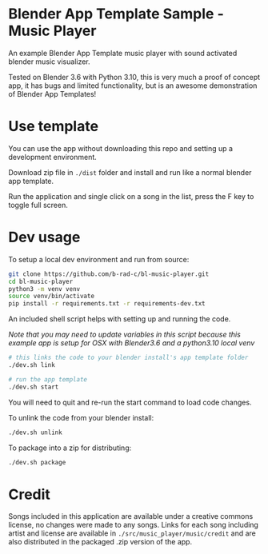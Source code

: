 # Blender App Template Sample - Music Player

An example Blender App Template music player with sound activated blender music visualizer.

Tested on Blender 3.6 with Python 3.10, this is very much a proof of concept app, it has bugs and limited functionality, but is an awesome demonstration of Blender App Templates!

# Use template 
You can use the app without downloading this repo and setting up a development environment.

Download zip file in `./dist` folder and install and run like a normal blender app template.

Run the application and single click on a song in the list, press the F key to toggle full screen.

# Dev usage
To setup a local dev environment and run from source:

```bash
git clone https://github.com/b-rad-c/bl-music-player.git
cd bl-music-player
python3 -m venv venv
source venv/bin/activate
pip install -r requirements.txt -r requirements-dev.txt
```

An included shell script helps with setting up and running the code.

*Note that you may need to update variables in this script because this example app is setup for OSX with Blender3.6 and a python3.10 local venv*

```bash
# this links the code to your blender install's app template folder
./dev.sh link

# run the app template
./dev.sh start
```

You will need to quit and re-run the start command to load code changes.

To unlink the code from your blender install:
```bash
./dev.sh unlink
```

To package into a zip for distributing:
```bash
./dev.sh package
```

# Credit

Songs included in this application are available under a creative commons license, no changes were made to any songs. Links for each song including artist and license are available in `./src/music_player/music/credit` and are also distributed in the packaged .zip version of the app.
